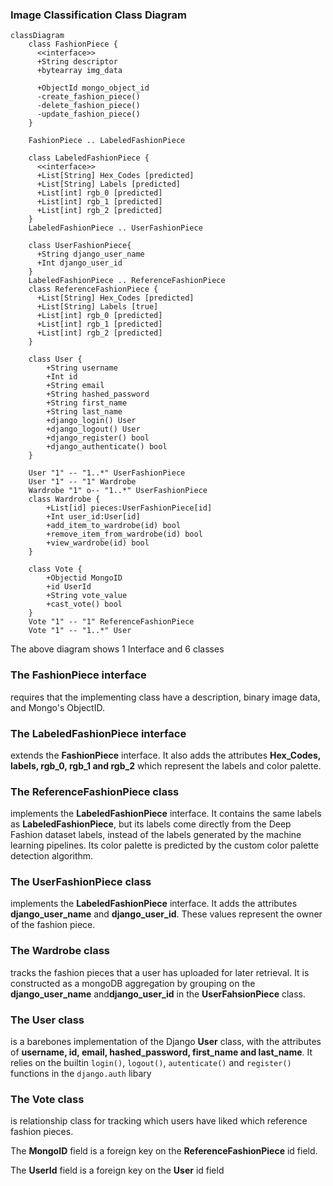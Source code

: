 ### Image Classification Class Diagram
```mermaid
classDiagram
    class FashionPiece {
      <<interface>>
      +String descriptor
      +bytearray img_data

      +ObjectId mongo_object_id
      -create_fashion_piece()
      -delete_fashion_piece()
      -update_fashion_piece()
    }

    FashionPiece .. LabeledFashionPiece

    class LabeledFashionPiece {
      <<interface>>
      +List[String] Hex_Codes [predicted]
      +List[String] Labels [predicted]
      +List[int] rgb_0 [predicted]
      +List[int] rgb_1 [predicted]
      +List[int] rgb_2 [predicted]
    }
    LabeledFashionPiece .. UserFashionPiece

    class UserFashionPiece{
      +String django_user_name
      +Int django_user_id
    }
    LabeledFashionPiece .. ReferenceFashionPiece
    class ReferenceFashionPiece {
      +List[String] Hex_Codes [predicted]
      +List[String] Labels [true]
      +List[int] rgb_0 [predicted]
      +List[int] rgb_1 [predicted]
      +List[int] rgb_2 [predicted]
    }

    class User {
        +String username
        +Int id
        +String email
        +String hashed_password
        +String first_name
        +String last_name
        +django_login() User 
        +django_logout() User 
        +django_register() bool 
        +django_authenticate() bool 
    }

    User "1" -- "1..*" UserFashionPiece 
    User "1" -- "1" Wardrobe 
    Wardrobe "1" o-- "1..*" UserFashionPiece 
    class Wardrobe {
        +List[id] pieces:UserFashionPiece[id]
        +Int user_id:User[id]
        +add_item_to_wardrobe(id) bool 
        +remove_item_from_wardrobe(id) bool 
        +view_wardrobe(id) bool 
    }

    class Vote {
        +Objectid MongoID
        +id UserId
        +String vote_value
        +cast_vote() bool
    }
    Vote "1" -- "1" ReferenceFashionPiece
    Vote "1" -- "1..*" User

```

The above diagram shows 1 Interface and 6 classes

### The **FashionPiece** interface
requires that the implementing class have a description, binary image data, and Mongo's ObjectID.

### The **LabeledFashionPiece** interface 
extends the **FashionPiece** interface. It also adds the attributes **Hex_Codes, labels, rgb_0, rgb_1 and rgb_2** which represent the labels and color palette. 

### The **ReferenceFashionPiece** class
implements the **LabeledFashionPiece** interface. It contains the same labels as **LabeledFashionPiece**, but its labels come directly from the Deep Fashion dataset labels, instead of the labels generated by the machine learning pipelines. Its color palette is predicted by the custom color palette detection algorithm.

### The **UserFashionPiece** class 
implements the **LabeledFashionPiece** interface. It adds the attributes **django_user_name** and **django_user_id**. These values represent the owner of the fashion piece.

### The **Wardrobe** class
tracks the fashion pieces that a user has uploaded for later retrieval. It is constructed as a mongoDB aggregation by grouping on the **django_user_name** and**django_user_id** in the **UserFahsionPiece** class.

### The **User** class
is a barebones implementation of the Django **User** class, with the attributes of **username, id, email, hashed_password, first_name and last_name**. It relies on the builtin `login()`, `logout()`, `autenticate()` and `register()` functions in the `django.auth` libary 

### The **Vote** class
is relationship class for tracking which users have liked which reference fashion pieces.

The **MongoID** field is a foreign key on the **ReferenceFashionPiece** id field.

The **UserId** field is a foreign key on the **User** id field
